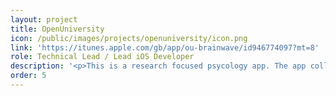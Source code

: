 ```yaml
---
layout: project
title: OpenUniversity
icon: /public/images/projects/openuniversity/icon.png
link: 'https://itunes.apple.com/gb/app/ou-brainwave/id946774097?mt=8'
role: Technical Lead / Lead iOS Developer
description: '<p>This is a research focused psycology app. The app collects data while the user plays the five games. Each game focused on a specific area.</p><p>The games are implemented using <b>SpriteKit</b> and the data is collected using <b>Parse</b> The challenge in this project was to design the games, to understand how the score system will work and balance them in terms of timing and difficulty. I used SpriteKit for the games and Parse SDK to collect data.</p>'
order: 5
---
```

